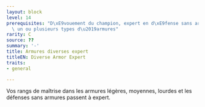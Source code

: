 ```yaml
---
layout: block
level: 14
prerequisites: "D\xE9vouement du champion, expert en d\xE9fense sans armure ou avec\
  \ un ou plusieurs types d\u2019armures"
rarity: C
source: ??
summary: '-'
title: Armures diverses expert
titleEN: Diverse Armor Expert
traits:
- general

---
```


<p>Vos rangs de maîtrise dans les armures légères, moyennes, lourdes et les défenses sans armures passent à expert.</p>